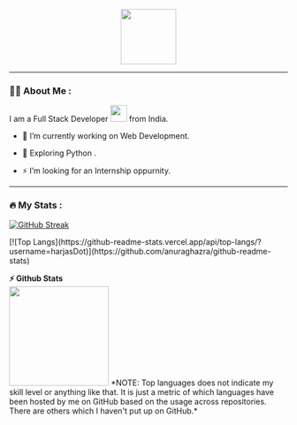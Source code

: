 <div id="header" align="center">
  <img src="https://media.giphy.com/media/M9gbBd9nbDrOTu1Mqx/giphy.gif" width="100"/>
</div>


---

### :man_technologist: About Me :
I am a Full Stack Developer <img src="https://media.giphy.com/media/WUlplcMpOCEmTGBtBW/giphy.gif" width="30"> from India.
- :telescope: I’m currently working on Web Development.

- :seedling: Exploring Python .

- :zap: I’m looking for an Internship oppurnity.

---

### :fire: My Stats :

[![GitHub Streak](http://github-readme-streak-stats.herokuapp.com?user=harjasDot&theme=dark&background=000000)](https://git.io/streak-stats)

<p>
[![Top Langs](https://github-readme-stats.vercel.app/api/top-langs/?username=harjasDot)](https://github.com/anuraghazra/github-readme-stats)
</p>
<summary><b>⚡ Github Stats</b></summary>
<img height="180em" src="https://github-readme-stats.vercel.app/api?username=avnoor-488&show_icons=true&include_all_commits=true&count_private=true&hide_border=true&theme=dark" />
*NOTE: Top languages does not indicate my skill level or anything like that. It is just a metric of which languages have been hosted by me on GitHub based on the usage across repositories. There are others which I haven't put up on GitHub.*
